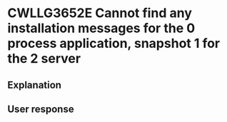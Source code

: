 # CWLLG3652E Cannot find any installation messages for the 0 process application, snapshot 1 for the 2 server

## Explanation

## User response
